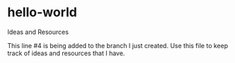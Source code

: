# hello-world
Ideas and Resources

This line #4 is being added to the branch I just created.
Use this file to keep track of ideas and resources that I have.
